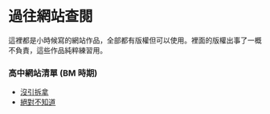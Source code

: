 # 過往網站查閱
這裡都是小時候寫的網站作品，全部都有版權但可以使用。裡面的版權出事了一概不負責，這些作品純粹練習用。

### 高中網站清單 (BM 時期)
 - [沒引拆拿](madeinchina)
 - [絕對不知道](high-school-portfoilo-test)
